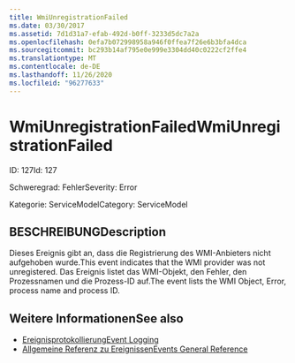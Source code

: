 ```yaml
---
title: WmiUnregistrationFailed
ms.date: 03/30/2017
ms.assetid: 7d1d31a7-efab-492d-b0ff-3233d5dc7a2a
ms.openlocfilehash: 0efa7b072998958a946f0ffea7f26e6b3bfa4dca
ms.sourcegitcommit: bc293b14af795e0e999e3304dd40c0222cf2ffe4
ms.translationtype: MT
ms.contentlocale: de-DE
ms.lasthandoff: 11/26/2020
ms.locfileid: "96277633"
---
```

# <a name="wmiunregistrationfailed"></a><span data-ttu-id="561f8-102">WmiUnregistrationFailed</span><span class="sxs-lookup"><span data-stu-id="561f8-102">WmiUnregistrationFailed</span></span>

<span data-ttu-id="561f8-103">ID: 127</span><span class="sxs-lookup"><span data-stu-id="561f8-103">Id: 127</span></span>  
  
 <span data-ttu-id="561f8-104">Schweregrad: Fehler</span><span class="sxs-lookup"><span data-stu-id="561f8-104">Severity: Error</span></span>  
  
 <span data-ttu-id="561f8-105">Kategorie: ServiceModel</span><span class="sxs-lookup"><span data-stu-id="561f8-105">Category: ServiceModel</span></span>  
  
## <a name="description"></a><span data-ttu-id="561f8-106">BESCHREIBUNG</span><span class="sxs-lookup"><span data-stu-id="561f8-106">Description</span></span>  

 <span data-ttu-id="561f8-107">Dieses Ereignis gibt an, dass die Registrierung des WMI-Anbieters nicht aufgehoben wurde.</span><span class="sxs-lookup"><span data-stu-id="561f8-107">This event indicates that the WMI provider was not unregistered.</span></span> <span data-ttu-id="561f8-108">Das Ereignis listet das WMI-Objekt, den Fehler, den Prozessnamen und die Prozess-ID auf.</span><span class="sxs-lookup"><span data-stu-id="561f8-108">The event lists the WMI Object, Error, process name and process ID.</span></span>  
  
## <a name="see-also"></a><span data-ttu-id="561f8-109">Weitere Informationen</span><span class="sxs-lookup"><span data-stu-id="561f8-109">See also</span></span>

- [<span data-ttu-id="561f8-110">Ereignisprotokollierung</span><span class="sxs-lookup"><span data-stu-id="561f8-110">Event Logging</span></span>](index.md)
- [<span data-ttu-id="561f8-111">Allgemeine Referenz zu Ereignissen</span><span class="sxs-lookup"><span data-stu-id="561f8-111">Events General Reference</span></span>](events-general-reference.md)

